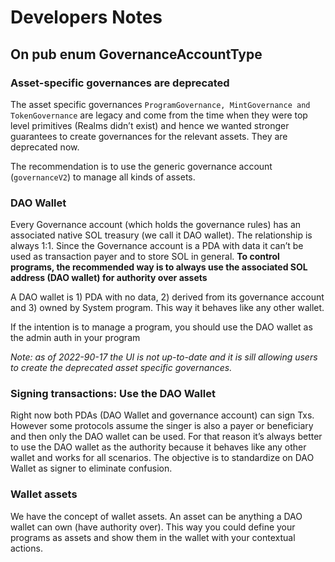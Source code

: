 # Developers Notes

## On pub enum GovernanceAccountType

### Asset-specific governances are deprecated

The asset specific governances `ProgramGovernance, MintGovernance and TokenGovernance` are legacy and come from the time when they were top level primitives (Realms didn’t exist) and hence we wanted stronger guarantees to create governances for the relevant assets. They are deprecated now.

The recommendation is to use the generic governance account (`governanceV2`) to manage all kinds of assets.

### DAO Wallet

Every Governance account (which holds the governance rules) has an associated native SOL treasury (we call it DAO wallet). The relationship is always 1:1. Since the Governance account is a PDA with data it can’t be used as transaction payer and to store SOL in general. **To control programs, the recommended way is to always use the associated SOL address (DAO wallet) for authority over assets**

A DAO wallet is 1) PDA with no data, 2) derived from its governance account and 3) owned by System program. This way it behaves like any other wallet.

If the intention is to manage a program, you should use the DAO wallet as the admin auth in your program

_Note: as of 2022-90-17 the UI is not up-to-date and it is sill allowing users to create the deprecated asset specific governances._

### Signing transactions: Use the DAO Wallet

Right now both PDAs (DAO Wallet and governance account) can sign Txs. However some protocols assume the singer is also a payer or beneficiary and then only the DAO wallet can be used. For that reason it’s always better to use the DAO wallet as the authority because it behaves like any other wallet and works for all scenarios. The objective is to standardize on DAO Wallet as signer to eliminate confusion.

### Wallet assets

We have the concept of wallet assets. An asset can be anything a DAO wallet can own (have authority over). This way you could define your programs as assets and show them in the wallet with your contextual actions.
